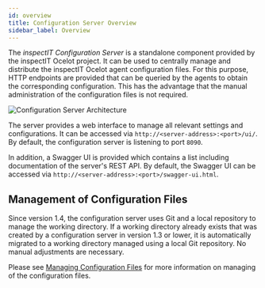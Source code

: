 ```yaml
---
id: overview
title: Configuration Server Overview
sidebar_label: Overview
---
```


The *inspectIT Configuration Server* is a standalone component provided by the inspectIT Ocelot project.
It can be used to centrally manage and distribute the inspectIT Ocelot agent configuration files.
For this purpose, HTTP endpoints are provided that can be queried by the agents to obtain the corresponding configuration.
This has the advantage that the manual administration of the configuration files is not required.

![Configuration Server Architecture](assets/configuration-server-architecture.png)

The server provides a web interface to manage all relevant settings and configurations. It can be accessed via `http://<server-address>:<port>/ui/`. By default, the configuration server is listening to port `8090`.

In addition, a Swagger UI is provided which contains a list including documentation of the server's REST API. By default, the Swagger UI can be accessed via `http://<server-address>:<port>/swagger-ui.html`.

## Management of Configuration Files

Since version 1.4, the configuration server uses Git and a local repository to manage the working directory. If a working directory already exists that was created by a configuration server in version 1.3 or lower, it is automatically migrated to a working directory managed using a local Git repository. No manual adjustments are necessary.

Please see [Managing Configuration Files](config-server/managing-configurations.md) for more information on managing of the configuration files.